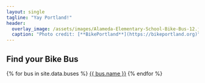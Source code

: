 ```yaml
---
layout: single
tagline: "Yay Portland!"
header:
  overlay_image: /assets/images/Alameda-Elementary-School-Bike-Bus-12.jpg
  caption: "Photo credit: [**BikePortland**](https://bikeportland.org)"
---
```


## Find your Bike Bus

<div class="mb-2">
{% for bus in site.data.buses %}
<a class="page__taxonomy-item" href="{{ bus.link || bus.map }}">{{ bus.name }}</a>
{% endfor %}
</div>
